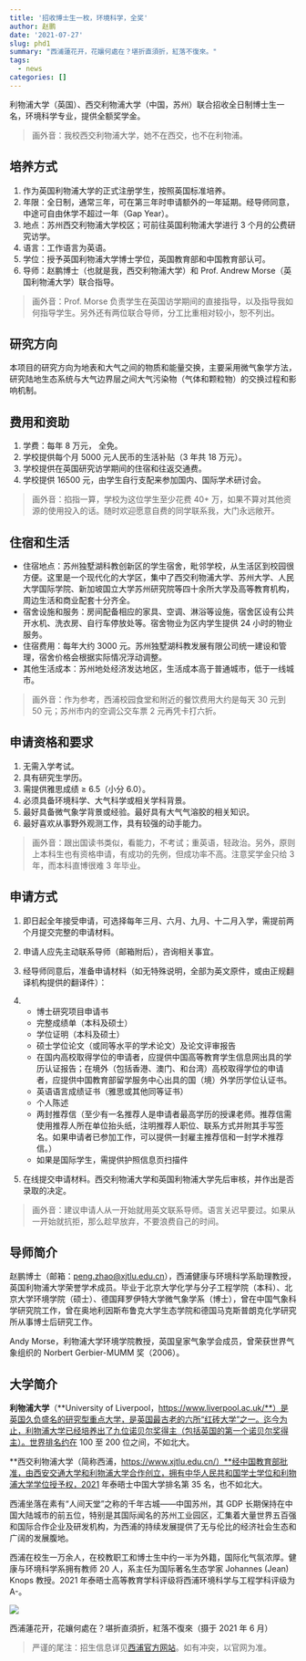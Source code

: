 ```yaml
---
title: '招收博士生一枚，环境科学，全奖'
author: 赵鹏
date: '2021-07-27'
slug: phd1
summary: "西浦蓮花开，花孃何處在？堪折直須折，紅落不復來。"
tags:
  - news
categories: []
---
```


利物浦大学（英国）、西交利物浦大学（中国，苏州）联合招收全日制博士生一名，环境科学专业，提供全额奖学金。

> 画外音：我校西交利物浦大学，她不在西交，也不在利物浦。

## 培养方式

1. 作为英国利物浦大学的正式注册学生，按照英国标准培养。
2. 年限：全日制，通常三年，可在第三年时申请额外的一年延期。经导师同意，中途可自由休学不超过一年（Gap Year）。
3. 地点：苏州西交利物浦大学校区；可前往英国利物浦大学进行 3 个月的公费研究访学。
4. 语言：工作语言为英语。
5. 学位：授予英国利物浦大学博士学位，英国教育部和中国教育部认可。
6. 导师：赵鹏博士（也就是我，西交利物浦大学）和 Prof. Andrew Morse（英国利物浦大学）联合指导。

> 画外音：Prof. Morse 负责学生在英国访学期间的直接指导，以及指导我如何指导学生。另外还有两位联合导师，分工比重相对较小，恕不列出。

## 研究方向

本项目的研究方向为地表和大气之间的物质和能量交换，主要采用微气象学方法，研究陆地生态系统与大气边界层之间大气污染物（气体和颗粒物）的交换过程和影响机制。

## 费用和资助

1. 学费：每年 8 万元， 全免。
2. 学校提供每个月 5000 元人民币的生活补贴（3 年共 18 万元）。
3. 学校提供在英国研究访学期间的住宿和往返交通费。
4. 学校提供  16500 元，由学生自行支配来参加国内、国际学术研讨会。

> 画外音：掐指一算，学校为这位学生至少花费 40+ 万，如果不算对其他资源的使用投入的话。随时欢迎愿意自费的同学联系我，大门永远敞开。

## 住宿和生活

- 住宿地点：苏州独墅湖科教创新区的学生宿舍，毗邻学校，从生活区到校园很方便。这里是一个现代化的大学区，集中了西交利物浦大学、苏州大学、人民大学国际学院、新加坡国立大学苏州研究院等四十余所大学及高等教育机构，周边生活和商业配套十分齐全。
- 宿舍设施和服务：房间配备相应的家具、空调、淋浴等设施，宿舍区设有公共开水机、洗衣房、自行车停放处等。宿舍物业为区内学生提供 24 小时的物业服务。
- 住宿费用：每年大约 3000 元。苏州独墅湖科教发展有限公司统一建设和管理，宿舍价格会根据实际情况浮动调整。
- 其他生活成本：苏州地处经济发达地区，生活成本高于普通城市，低于一线城市。

> 画外音：作为参考，西浦校园食堂和附近的餐饮费用大约是每天 30 元到 50 元；苏州市内的空调公交车票 2 元再凭卡打六折。

## 申请资格和要求

1. 无需入学考试。
2. 具有研究生学历。
3. 需提供雅思成绩 ≥ 6.5（小分 6.0）。
4. 必须具备环境科学、大气科学或相关学科背景。
5. 最好具备微气象学背景或经验。最好具有大气气溶胶的相关知识。
6. 最好喜欢从事野外观测工作，具有较强的动手能力。

> 画外音：跟出国读书类似，看能力，不考试；重英语，轻政治。另外，原则上本科生也有资格申请，有成功的先例，但成功率不高。注意奖学金只给 3 年，而本科直博很难 3 年毕业。

## 申请方式

1. 即日起全年接受申请，可选择每年三月、六月、九月、十二月入学，需提前两个月提交完整的申请材料。

2. 申请人应先主动联系导师（邮箱附后），咨询相关事宜。

3. 经导师同意后，准备申请材料（如无特殊说明，全部为英文原件，或由正规翻译机构提供的翻译件）：

4. - 博士研究项目申请书
   - 完整成绩单（本科及硕士）
   - 学位证明（本科及硕士）
   - 硕士学位论文（或同等水平的学术论文）及论文评审报告
   - 在国内高校取得学位的申请者，应提供中国高等教育学生信息网出具的学历认证报告；在境外（包括香港、澳门、和台湾）高校取得学位的申请者，应提供中国教育部留学服务中心出具的国（境）外学历学位认证书。
   - 英语语言成绩证书（雅思或其他同等证书）
   - 个人陈述
   - 两封推荐信（至少有一名推荐人是申请者最高学历的授课老师。推荐信需使用推荐人所在单位抬头纸，注明推荐人职位、联系方式并附其手写签名。如果申请者已参加工作，可以提供一封雇主推荐信和一封学术推荐信。）
   - 如果是国际学生，需提供护照信息页扫描件

5. 在线提交申请材料。西交利物浦大学和英国利物浦大学先后审核，并作出是否录取的决定。

> 画外音：建议申请人从一开始就用英文联系导师。语言关迟早要过。如果从一开始就抗拒，那么趁早放弃，不要浪费自己的时间。

## 导师简介

赵鹏博士（邮箱：peng.zhao@xjtlu.edu.cn），西浦健康与环境科学系助理教授，英国利物浦大学荣誉学术成员。毕业于北京大学化学与分子工程学院（本科）、北京大学环境学院（硕士）、德国拜罗伊特大学微气象学系（博士），曾在中国气象科学研究院工作，曾在奥地利因斯布鲁克大学生态学院和德国马克斯普朗克化学研究所从事博士后研究工作。

Andy Morse，利物浦大学环境学院教授，英国皇家气象学会成员，曾荣获世界气象组织的 Norbert Gerbier-MUMM 奖（2006）。

## 大学简介

**利物浦大学**（**University of Liverpool，https://www.liverpool.ac.uk/**）是英国久负盛名的研究型重点大学，是英国最古老的六所“红砖大学”之一。迄今为止，利物浦大学已经培养出了九位诺贝尔奖得主（包括英国的第一个诺贝尔奖得主）。世界排名约在 100 至 200 位之间，不如北大。

**西交利物浦大学（简称西浦，https://www.xjtlu.edu.cn/）**经中国教育部批准，由西安交通大学和利物浦大学合作创立，拥有中华人民共和国学士学位和利物浦大学学位授予权，2021 年泰晤士中国大学排名第 35 名，也不如北大。

西浦坐落在素有“人间天堂”之称的千年古城——中国苏州，其 GDP 长期保持在中国大陆城市的前五位，特别是其国际闻名的苏州工业园区，汇集着大量世界五百强和国际合作企业及研发机构，为西浦的持续发展提供了无与伦比的经济社会生态和广阔的发展腹地。

西浦在校生一万余人，在校教职工和博士生中约一半为外籍，国际化气氛浓厚。健康与环境科学系拥有教师 20 人，系主任为国际著名生态学家 Johannes (Jean) Knops 教授。2021 年泰晤士高等教育学科评级将西浦环境科学与工程学科评级为 A-。



![](/image/photo-xjtlu-lotus.jpg)

西浦蓮花开，花孃何處在？堪折直須折，紅落不復來（摄于 2021 年 6 月）



> 严谨的尾注：招生信息详见[西浦官方网站](https://www.xjtlu.edu.cn/zh/study/phd/environmental-science)。如有冲突，以官网为准。
